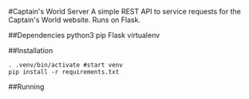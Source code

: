 #Captain's World Server
A simple REST API to service requests for the Captain's World website. Runs on Flask.

##Dependencies
python3
pip
Flask
virtualenv

##Installation
```
. .venv/bin/activate #start venv
pip install -r requirements.txt
```

##Running
